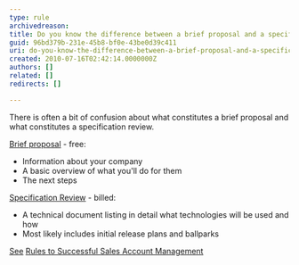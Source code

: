 ```yaml
---
type: rule
archivedreason: 
title: Do you know the difference between a brief proposal and a specification review?
guid: 96bd379b-231e-45b8-bf0e-43be0d39c411
uri: do-you-know-the-difference-between-a-brief-proposal-and-a-specification-review
created: 2010-07-16T02:42:14.0000000Z
authors: []
related: []
redirects: []

---
```


There is often a bit of confusion about what constitutes a brief proposal and what constitutes a specification review.  
<!--endintro-->



[Brief proposal](/Pages/BriefProposalOrSpecificationReview.aspx) - free:

* Information about your company
* A basic overview of what you'll do for them
* The next steps


[Specification Review](/rules) - billed:

* A technical document listing in detail what technologies will be used and how
* Most likely includes initial release plans and ballparks


[See](/rules) [Rules to Successful Sales Account Management](/meetings-do-you-know-the-outcomes-from-your-initial-meeting-%28spec-review-or-ad-hoc-work%29)
